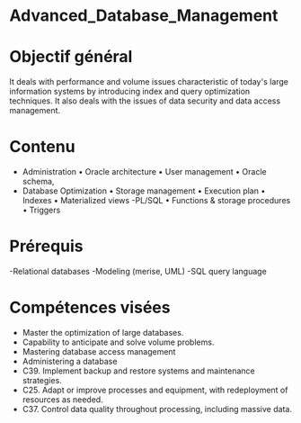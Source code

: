 # Advanced_Database_Management

# Objectif général
It deals with performance and volume issues characteristic of today's large information systems by introducing index and query optimization techniques. It also deals with the issues of data security and data access management.

# Contenu
- Administration
  • Oracle architecture
  • User management
  • Oracle schema,
- Database Optimization
  • Storage management
  • Execution plan
  • Indexes
  • Materialized views
-PL/SQL
  • Functions & storage procedures
  • Triggers
  
# Prérequis
  -Relational databases
  -Modeling (merise, UML)
  -SQL query language
  
# Compétences visées
  - Master the optimization of large databases.
  - Capability to anticipate and solve volume problems.
  - Mastering database access management
  - Administering a database
  - C39. Implement backup and restore systems and maintenance strategies.
  - C25. Adapt or improve processes and equipment, with redeployment of resources as needed.
  - C37. Control data quality throughout processing, including massive data.
